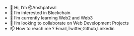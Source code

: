 - 👋 Hi, I’m @Anshpatwal
- 👀 I’m interested in Blockchain
- 🌱 I’m currently learning Web2 and Web3
- 💞️ I’m looking to collaborate on Web Development Projects
- 📫 How to reach me ? Email,Twitter,Github,Linkedin

<!---
Anshpatwal/Anshpatwal is a ✨ special ✨ repository because its `README.md` (this file) appears on your GitHub profile.
You can click the Preview link to take a look at your changes.
--->
